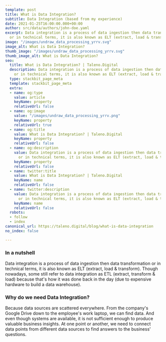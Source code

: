 ```yaml
---
template: post
title: What is Data Integration?
subtitle: Data Integration (based from my experience)
date: 2021-01-25T16:00:00.000+00:00
author: src/data/authors/john-doe.yaml
excerpt: Data integration is a process of data ingestion then data transformation
  or in technical terms, it is also known as ELT (extract, load & transform).
image: "/images/undraw_data_processing_yrrv.svg"
image_alt: What is Data Integration?
thumb_image: "/images/undraw_data_processing_yrrv.svg"
thumb_image_alt: What is Data Integration?
seo:
  title: What is Data Integration? | Taleno.Digital
  description: Data integration is a process of data ingestion then data transformation
    or in technical terms, it is also known as ELT (extract, load & transform).
  type: stackbit_page_meta
  template: stackbit_page_meta
  extra:
  - name: og:type
    value: article
    keyName: property
    relativeUrl: false
  - name: og:image
    value: "/images/undraw_data_processing_yrrv.png"
    keyName: property
    relativeUrl: true
  - name: og:title
    value: What is Data Integration? | Taleno.Digital
    keyName: property
    relativeUrl: false
  - name: og:description
    value: Data integration is a process of data ingestion then data transformation
      or in technical terms, it is also known as ELT (extract, load & transform).
    keyName: property
    relativeUrl: false
  - name: twitter:title
    value: What is Data Integration? | Taleno.Digital
    keyName: name
    relativeUrl: false
  - name: twitter:description
    value: Data integration is a process of data ingestion then data transformation
      or in technical terms, it is also known as ELT (extract, load & transform).
    keyName: name
    relativeUrl: false
  robots:
  - follow
  - index
canonical_url: https://taleno.digital/blog/what-is-data-integration
no_index: false

---
```

### In a nutshell

Data integration is a process of data ingestion then data transformation or in technical terms, it is also known as ELT (extract, load & transform). Though nowadays, some still refer to data integration as ETL (extract, transform & load) because that's how it was done back in the day (due to expensive hardware to build a data warehouse).

### Why do we need Data Integration?

Because data sources are scattered everywhere. From the company's Google Drive down to the employee's work laptop, we can find data. And even though systems are available, it is not sufficient enough to produce valuable business insights. At one point or another, we need to connect data points from different data sources to find answers to the business' questions.